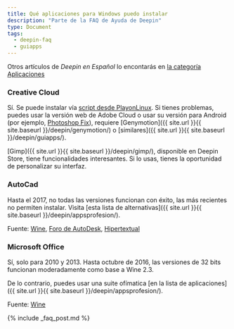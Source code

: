 ```yaml
---
title: Qué aplicaciones para Windows puedo instalar
description: "Parte de la FAQ de Ayuda de Deepin"
type: Document
tags:
  - deepin-faq
  - guiapps
---
```


Otros artículos de <em>Deepin en Español</em> lo encontarás en <a href="/apps/">la categoría Aplicaciones</a>

### Creative Cloud
Sí. Se puede instalar vía [script desde PlayonLinux](http://www.omgubuntu.co.uk/2017/10/install-adobe-creative-cloud-linux). Si tienes problemas, puedes usar la versión web de Adobe Cloud o usar su versión para Android (por ejemplo, [Photoshop Fix](https://play.google.com/store/apps/details?id=com.adobe.adobephotoshopfix)), requiere [Genymotion]({{ site.url }}{{ site.baseurl }}/deepin/genymotion/) o [similares]({{ site.url }}{{ site.baseurl }}/deepin/guiapps/).

[Gimp]({{ site.url }}{{ site.baseurl }}/deepin/gimp/), disponible en Deepin Store, tiene funcionalidades interesantes. Si lo usas, tienes la oportunidad de personalizar su interfaz.

### AutoCad
Hasta el 2017, no todas las versiones funcionan con éxito, las más recientes no permiten instalar. Visita [esta lista de alternativas]({{ site.url }}{{ site.baseurl }}/deepin/appsprofesion/).

Fuente: [Wine](https://appdb.winehq.org/appview.php?iAppId=86), [Foro de AutoDesk](https://web.archive.org/web/20171014134437/https://forums.autodesk.com/t5/autocad-forum/autocad-support-for-linux-becoming-a-major-management-decision/td-p/3051192/page/10?nobounce), [Hipertextual](https://web.archive.org/web/20160603181746/http://hipertextual.com:80/2013/09/alternativas-libres-autocad)

### Microsoft Office
Sí, solo para 2010 y 2013. Hasta octubre de 2016, las versiones de 32 bits funcionan moderadamente como base a Wine 2.3.

De lo contrario, puedes usar una suite ofímatica [en la lista de aplicaciones]({{ site.url }}{{ site.baseurl }}/deepin/appsprofesion/).

Fuente: [Wine](https://appdb.winehq.org/objectManager.php?sClass=application&iId=31)

{% include _faq_post.md %}
